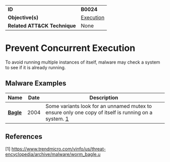 |||
|---|---|
|**ID**|**B0024**|
|**Objective(s)**|[Execution](../execution)|
|**Related ATT&CK Technique**|None|


Prevent Concurrent Execution
============================
To avoid running multiple instances of itself, malware may check a system to see if it is already running.

Malware Examples
----------------
|Name|Date|Description|
|---|---|---|
|[**Bagle**](../xample-malware/bagle.md)|2004|Some variants look for an unnamed mutex to ensure only one copy of itself is running on a system. [1](#1)|

References
----------
<a name="1">[1]</a> https://www.trendmicro.com/vinfo/us/threat-encyclopedia/archive/malware/worm_bagle.u
